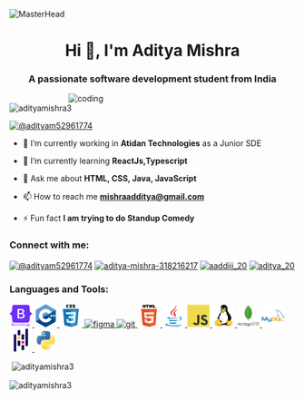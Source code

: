 ![MasterHead](https://androappstech.com/images/dedicated_resourses.gif)
<h1 align="center">Hi 👋, I'm Aditya Mishra</h1>
<h3 align="center">A passionate software development student from India</h3>
<img align="right" alt = "coding" width="400" src="https://cdn.dribbble.com/users/1162077/screenshots/3848914/programmer.gif">

<p align="left"> <img src="https://komarev.com/ghpvc/?username=adityamishra3&label=Profile%20views&color=0e75b6&style=flat" alt="adityamishra3" /> </p>

<p align="left"> <a href="https://twitter.com/@adityam52961774" target="blank"><img src="https://img.shields.io/twitter/follow/@adityam52961774?logo=twitter&style=for-the-badge" alt="@adityam52961774" /></a> </p>

- 🔭 I’m currently working in **Atidan Technologies** as a Junior SDE

- 🌱 I’m currently learning **ReactJs,Typescript**

- 💬 Ask me about **HTML, CSS, Java, JavaScript**

- 📫 How to reach me **mishraadditya@gmail.com**

- ⚡ Fun fact **I am trying to do Standup Comedy**

<h3 align="left">Connect with me:</h3>
<p align="left">
<a href="https://twitter.com/@adityam52961774" target="blank"><img align="center" src="https://raw.githubusercontent.com/rahuldkjain/github-profile-readme-generator/master/src/images/icons/Social/twitter.svg" alt="@adityam52961774" height="30" width="40" /></a>
<a href="https://linkedin.com/in/aditya-mishra-318216217" target="blank"><img align="center" src="https://raw.githubusercontent.com/rahuldkjain/github-profile-readme-generator/master/src/images/icons/Social/linked-in-alt.svg" alt="aditya-mishra-318216217" height="30" width="40" /></a>
<a href="https://instagram.com/aaddiii_20" target="blank"><img align="center" src="https://raw.githubusercontent.com/rahuldkjain/github-profile-readme-generator/master/src/images/icons/Social/instagram.svg" alt="aaddiii_20" height="30" width="40" /></a>
<a href="https://www.leetcode.com/aditya_20" target="blank"><img align="center" src="https://raw.githubusercontent.com/rahuldkjain/github-profile-readme-generator/master/src/images/icons/Social/leet-code.svg" alt="aditya_20" height="30" width="40" /></a>
</p>

<h3 align="left">Languages and Tools:</h3>
<p align="left"> <a href="https://getbootstrap.com" target="_blank" rel="noreferrer"> <img src="https://raw.githubusercontent.com/devicons/devicon/master/icons/bootstrap/bootstrap-plain-wordmark.svg" alt="bootstrap" width="40" height="40"/> </a> <a href="https://www.w3schools.com/cpp/" target="_blank" rel="noreferrer"> <img src="https://raw.githubusercontent.com/devicons/devicon/master/icons/cplusplus/cplusplus-original.svg" alt="cplusplus" width="40" height="40"/> </a> <a href="https://www.w3schools.com/css/" target="_blank" rel="noreferrer"> <img src="https://raw.githubusercontent.com/devicons/devicon/master/icons/css3/css3-original-wordmark.svg" alt="css3" width="40" height="40"/> </a> <a href="https://www.figma.com/" target="_blank" rel="noreferrer"> <img src="https://www.vectorlogo.zone/logos/figma/figma-icon.svg" alt="figma" width="40" height="40"/> </a> <a href="https://git-scm.com/" target="_blank" rel="noreferrer"> <img src="https://www.vectorlogo.zone/logos/git-scm/git-scm-icon.svg" alt="git" width="40" height="40"/> </a> <a href="https://www.w3.org/html/" target="_blank" rel="noreferrer"> <img src="https://raw.githubusercontent.com/devicons/devicon/master/icons/html5/html5-original-wordmark.svg" alt="html5" width="40" height="40"/> </a> <a href="https://www.java.com" target="_blank" rel="noreferrer"> <img src="https://raw.githubusercontent.com/devicons/devicon/master/icons/java/java-original.svg" alt="java" width="40" height="40"/> </a> <a href="https://developer.mozilla.org/en-US/docs/Web/JavaScript" target="_blank" rel="noreferrer"> <img src="https://raw.githubusercontent.com/devicons/devicon/master/icons/javascript/javascript-original.svg" alt="javascript" width="40" height="40"/> </a> <a href="https://www.linux.org/" target="_blank" rel="noreferrer"> <img src="https://raw.githubusercontent.com/devicons/devicon/master/icons/linux/linux-original.svg" alt="linux" width="40" height="40"/> </a> <a href="https://www.mongodb.com/" target="_blank" rel="noreferrer"> <img src="https://raw.githubusercontent.com/devicons/devicon/master/icons/mongodb/mongodb-original-wordmark.svg" alt="mongodb" width="40" height="40"/> </a> <a href="https://www.mysql.com/" target="_blank" rel="noreferrer"> <img src="https://raw.githubusercontent.com/devicons/devicon/master/icons/mysql/mysql-original-wordmark.svg" alt="mysql" width="40" height="40"/> </a> <a href="https://pandas.pydata.org/" target="_blank" rel="noreferrer"> <img src="https://raw.githubusercontent.com/devicons/devicon/2ae2a900d2f041da66e950e4d48052658d850630/icons/pandas/pandas-original.svg" alt="pandas" width="40" height="40"/> </a> <a href="https://www.python.org" target="_blank" rel="noreferrer"> <img src="https://raw.githubusercontent.com/devicons/devicon/master/icons/python/python-original.svg" alt="python" width="40" height="40"/> </a> </p>

<!-- <p><img align="left" src="https://github-readme-stats.vercel.app/api/top-langs?username=adityamishra3&show_icons=true&locale=en&layout=compact" alt="adityamishra3" /></p> -->

<p>&nbsp;<img align="center" width="400" src="https://github-readme-stats.vercel.app/api?username=adityamishra3&show_icons=true&locale=en" alt="adityamishra3" /></p>

<p><img align="center" width = "400" src="https://github-readme-streak-stats.herokuapp.com/?user=adityamishra3&" alt="adityamishra3" /></p>

